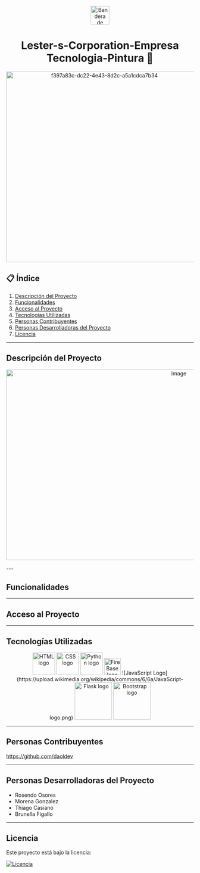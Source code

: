 <p align="center">
  <img src="https://upload.wikimedia.org/wikipedia/commons/1/1a/Flag_of_Argentina.svg" width="50" alt="Bandera de Argentina"/>
</p>

<h1 align="center"> Lester-s-Corporation-Empresa Tecnologia-Pintura 🎨</h1>

<p align = center>
<img width="512" height="512" alt="f397a83c-dc22-4e43-8d2c-a5a1cdca7b34" src="https://github.com/user-attachments/assets/86a3bf06-6ddf-4ad0-b64b-dc6e56f118fd" />
</p>


  
## 📋 Índice
1. [Descripción del Proyecto](#descripción-del-proyecto)  
2. [Funcionalidades](#funcionalidades)  
3. [Acceso al Proyecto](#acceso-al-proyecto)  
4. [Tecnologías Utilizadas](#tecnologías-utilizadas)  
5. [Personas Contribuyentes](#personas-contribuyentes)  
6. [Personas Desarrolladoras del Proyecto](#personas-desarrolladoras-del-proyecto)  
7. [Licencia](#licencia)
---

## Descripción del Proyecto

<p align = center>
<img width="912" height="512" alt="image" src="https://github.com/user-attachments/assets/dcc8ce01-4b61-4fd5-b98c-8778d8090dc3" />
</p>
---

## Funcionalidades


---

## Acceso al Proyecto



---

## Tecnologías Utilizadas

<p align="center">
  <img src="https://cdn.jsdelivr.net/gh/devicons/devicon/icons/html5/html5-original.svg" width="60" alt="HTML logo"/>
  <img src="https://cdn.jsdelivr.net/gh/devicons/devicon/icons/css3/css3-original.svg" width="60" alt="CSS logo"/>
  <img src="https://cdn.jsdelivr.net/gh/devicons/devicon/icons/python/python-original.svg" width="60" alt="Python logo"/>
  <img src="https://firebase.google.com/downloads/brand-guidelines/PNG/logo-vertical.png" width="45" alt="Fire Base logo"/>
![JavaScript Logo](https://upload.wikimedia.org/wikipedia/commons/6/6a/JavaScript-logo.png)

  <img src="https://img.shields.io/badge/Flask-000000?style=for-the-badge&logo=flask&logoColor=white" width="100" alt="Flask logo"/>
  <img src="https://img.shields.io/badge/Bootstrap-563d7c?style=for-the-badge&logo=bootstrap&logoColor=white" width="100" alt="Bootstrap logo"/>
  
  

</p>

---

## Personas Contribuyentes  


https://github.com/daoldev

---

## Personas Desarrolladoras del Proyecto

- Rosendo Osores  
- Morena Gonzalez  
- Thiago Casiano  
- Brunella Figallo  

---




## Licencia

Este proyecto está bajo la licencia:

[![Licencia](https://img.shields.io/badge/Licencia-Apache%202.0-blue.svg)](LICENSE)
